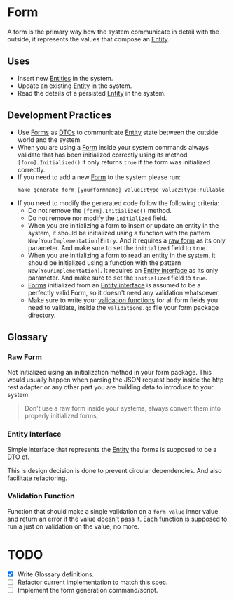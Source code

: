 # Form

A form is the primary way how the system communicate in detail with the
outside, it represents the values that compose an
[Entity](../entities/Entity.md).

## Uses
- Insert new [Entities](../entities/Entity.md) in the system.
- Update an existing [Entity](../entities/Entity.md) in the system.
- Read the details of a persisted [Entity](../entities/Entity.md) in the
  system.

## Development Practices
- Use [Forms](#Form) as [DTOs](../../docs/concepts/Data%20Transfer%20Object.md)
  to communicate [Entity](../entities/Entity.md) state between the outside
  world and the system.
- When you are using a [Form](#Form) inside your system commands always
  validate that has been initialized correctly using its method
  `[form].Initialized()` it only returns `true` if the form was initialized
  correctly.
- If you need to add a new [Form](#Form) to the system please run:
    ```shell
    make generate form [yourformname] value1:type value2:type:nullable
    ```
- If you need to modify the generated code follow the following criteria:
  - Do not remove the `[form].Initialized()` method.
  - Do not remove nor modify the `initialized` field.
  - When you are initializing a form to insert or update an entity in the
    system, it should be initialized using a function with the pattern
    `New[YourImplementation]Entry`. And it requires a [raw form](#raw-form)
    as its only parameter. And make sure to set the `initialized` field to
    `true`.
  - When you are initializing a form to read an entity in the system, it should
    be initialized using a function with the pattern `New[YourImplementation]`.
    It requires an [Entity interface](#entity-interface) as its only parameter.
    And make sure to set the `initialized` field to `true`.
  - [Forms](#form) initialized from an [Entity interface](#entity-interface)
    is assumed to be a perfectly valid Form, so it doesn't need any validation
    whatsoever.
  - Make sure to write your [validation functions](#validation-function) for
    all form fields you need to validate, inside the `validations.go` file your
    form package directory.

## Glossary
### Raw Form
Not initialized using an initialization method in your form package. This would
usually happen when parsing the JSON request body inside the http rest adapter
or any other part you are building data to introduce to your system.

> Don't use a raw form inside your systems, always convert them into properly
> initialized forms,

### Entity Interface
Simple interface that represents the [Entity](../entities/Entity.md) the forms
is supposed to be a [DTO](../../docs/concepts/Data%20Transfer%20Object.md) of.

This is design decision is done to prevent circular dependencies. And also
facilitate refactoring.

### Validation Function
Function that should make a single validation on a `form_value` inner value and
return an error if the value doesn't pass it. Each function is supposed to run a
just on validation on the value, no more.

# TODO
- [x] Write Glossary definitions.
- [ ] Refactor current implementation to match this spec.
- [ ] Implement the form generation command/script.
